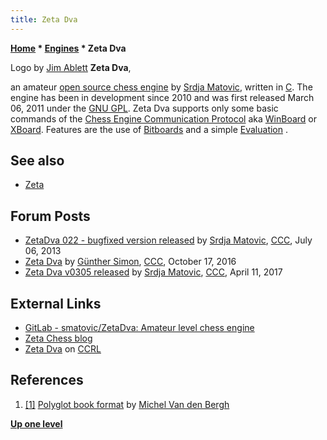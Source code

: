 ```yaml
---
title: Zeta Dva
---
```

**[Home](Home "Home") \* [Engines](Engines "Engines") \* Zeta Dva**



[](File:ZetaDva_JA.jpg) Logo by [Jim Ablett](Jim_Ablett "Jim Ablett")
**Zeta Dva**,  

an amateur [open source chess engine](Category:Open_Source "Category:Open Source") by [Srdja Matovic](Srdja_Matovic "Srdja Matovic"), written in [C](C "C"). The engine has been in development since 2010 and was first released March 06, 2011 under the [GNU GPL](Free_Software_Foundation#GPL "Free Software Foundation"). 
Zeta Dva supports only some basic commands of the [Chess Engine Communication Protocol](Chess_Engine_Communication_Protocol "Chess Engine Communication Protocol") aka [WinBoard](WinBoard "WinBoard") or [XBoard](XBoard "XBoard"). 
Features are the use of [Bitboards](Bitboards "Bitboards") and a simple [Evaluation](Evaluation "Evaluation") . 



## See also


* [Zeta](Zeta "Zeta")


## Forum Posts


* [ZetaDva 022 - bugfixed version released](http://talkchess.com/forum/viewtopic.php?topic_view=threads&p=524770&t=48575) by [Srdja Matovic](Srdja_Matovic "Srdja Matovic"), [CCC](CCC "CCC"), July 06, 2013
* [Zeta Dva](http://www.talkchess.com/forum/viewtopic.php?t=61745) by [Günther Simon](G%C3%BCnther_Simon "Günther Simon"), [CCC](CCC "CCC"), October 17, 2016
* [Zeta Dva v0305 released](http://www.talkchess.com/forum/viewtopic.php?t=63718) by [Srdja Matovic](Srdja_Matovic "Srdja Matovic"), [CCC](CCC "CCC"), April 11, 2017


## External Links


* [GitLab - smatovic/ZetaDva: Amateur level chess engine](https://gitlab.com/smatovic/ZetaDva)
* [Zeta Chess blog](https://zeta-chess.app26.de/)
* [Zeta Dva](https://computerchess.org.uk/ccrl/404/cgi/compare_engines.cgi?family=Zeta%20Dva&print=Rating+list&print=Results+table&print=LOS+table&print=Ponder+hit+table&print=Eval+difference+table&print=Comopp+gamenum+table&print=Overlap+table&print=Score+with+common+opponents) on [CCRL](CCRL "CCRL")


## References


1. <a id="cite-ref-1" href="#cite-note-1">[1]</a> [Polyglot book format](http://hardy.uhasselt.be/Toga/book_format.html) by [Michel Van den Bergh](Michel_Van_den_Bergh "Michel Van den Bergh")

**[Up one level](Engines "Engines")**







 
